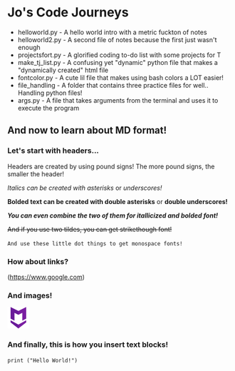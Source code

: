 # Jo's Code Journeys

 * helloworld.py - A hello world intro with a metric fuckton of notes 
 * helloworld2.py - A second file of notes because the first just wasn't enough
 * projectsfort.py - A glorified coding to-do list with some projects for T
 * make_tj_list.py - A confusing yet "dynamic" python file that makes a "dynamically created" html file
 * fontcolor.py - A cute lil file that makes using bash colors a LOT easier!
 * file_handling - A folder that contains three practice files for well.. Handling python files!
 * args.py - A file that takes arguments from the terminal and uses it to execute the program


## And now to learn about MD format!

### Let's start with headers...
Headers are created by using pound signs! The more pound signs, the smaller the header!

*Italics can be created with asterisks* or _underscores!_

**Bolded text can be created with double asterisks** or __double underscores!__

**_You can even combine the two of them for itallicized and bolded font!_**

~~And if you use two tildes, you can get strikethough font!~~

`And use these little dot things to get monospace fonts!`

### How about links?
(https://www.google.com)

### And images!
![alt text](https://github.com/adam-p/markdown-here/raw/master/src/common/images/icon48.png "Logo Title Text 1")

### And finally, this is how you insert text blocks!

```
print ("Hello World!")
```
